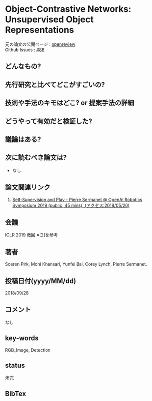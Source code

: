 # Object-Contrastive Networks: Unsupervised Object Representations

元の論文の公開ページ : [openreview](https://openreview.net/forum?id=B1g6XnCcKQ)  
Github Issues : [#88](https://github.com/Obarads/obarads.github.io/issues/88)

## どんなもの?

## 先行研究と比べてどこがすごいの?

## 技術や手法のキモはどこ? or 提案手法の詳細

## どうやって有効だと検証した?

## 議論はある?

## 次に読むべき論文は?
- なし

## 論文関連リンク
1. [Self-Supervision and Play - Pierre Sermanet @ OpenAI Robotics Symposium 2019 (public, 45 mins), (アクセス:2019/05/20)](https://docs.google.com/presentation/d/145wBH7TEJoEclVzE1YKTihqIXWMljeNIA6ozwMZLb3Q/edit#slide=id.g581ee82d09_0_517)

## 会議
ICLR 2019 撤回 ※[2]を参考

## 著者
Soeren Pirk, Mohi Khansari, Yunfei Bai, Corey Lynch, Pierre Sermanet.

## 投稿日付(yyyy/MM/dd)
2018/09/28

## コメント
なし

## key-words
RGB_Image, Detection

## status
未完

## BibTex
